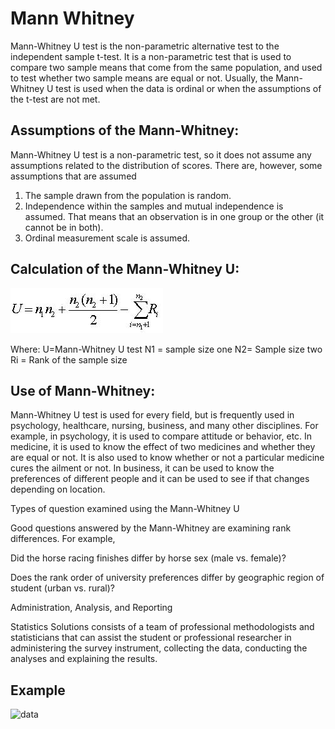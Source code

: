 # Mann Whitney
Mann-Whitney U test is the non-parametric alternative test to the independent sample t-test.  It is a non-parametric test that is used to compare two sample means that come from the same population, and used to test whether two sample means are equal or not.  Usually, the Mann-Whitney U test is used when the data is ordinal or when the assumptions of the t-test are not met.


## Assumptions of the Mann-Whitney:

Mann-Whitney U test is a non-parametric test, so it does not assume any assumptions related to the distribution of scores.  There are, however, some assumptions that are assumed
1. The sample drawn from the population is random.
2. Independence within the samples and mutual independence is assumed.  That means that an observation is in one group or the other (it cannot be in both).
3. Ordinal measurement scale is assumed.

## Calculation of the Mann-Whitney U:

<img src="./images/man1.jpg" alt="data" class="inline"/>

Where:
U=Mann-Whitney U test
N1 = sample size one
N2= Sample size two
Ri = Rank of the sample size

## Use of Mann-Whitney: 

Mann-Whitney U test is used for every field, but is frequently used in psychology, healthcare, nursing, business, and many other disciplines.  For example, in psychology, it is used to compare attitude or behavior, etc.  In medicine, it is used to know the effect of two medicines and whether they are equal or not.  It is also used to know whether or not a particular medicine cures the ailment or not.  In business, it can be used to know the preferences of different people and it can be used to see if that changes depending on location.

Types of question examined using the Mann-Whitney U

Good questions answered by the Mann-Whitney are examining rank differences.  For example,

Did the horse racing finishes differ by horse sex (male vs. female)?

Does the rank order of university preferences differ by geographic region of student (urban vs. rural)?

Administration, Analysis, and Reporting

Statistics Solutions consists of a team of professional methodologists and statisticians that can assist the student or professional researcher in administering the survey instrument, collecting the data, conducting the analyses and explaining the results.

## Example
<img src="./images/man21.jpg" alt="data" class="inline"/>
